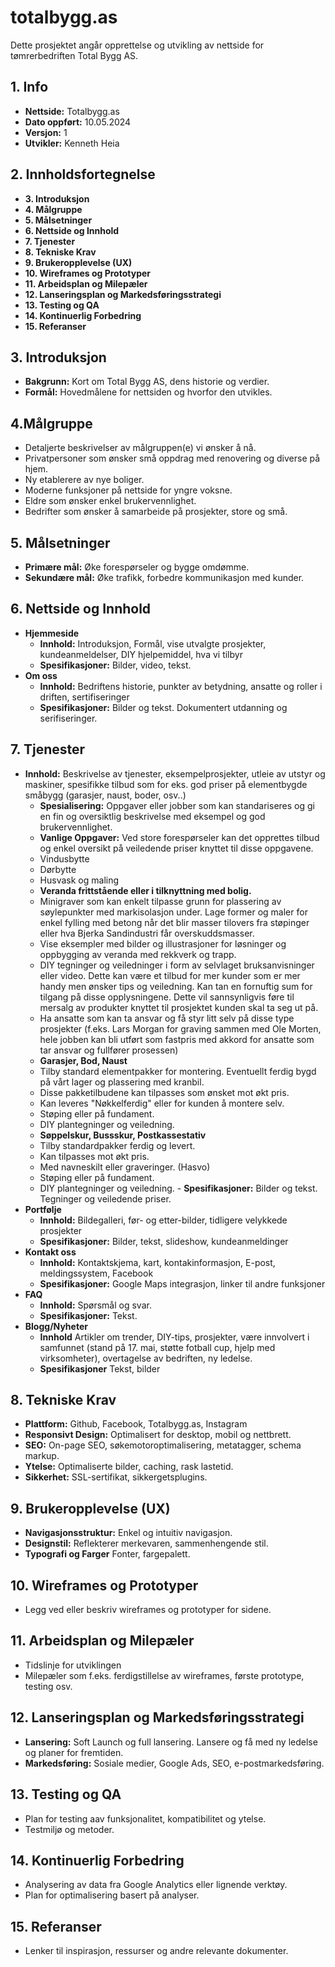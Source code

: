 # totalbygg.as
Dette prosjektet angår opprettelse og utvikling av nettside for tømrerbedriften Total Bygg AS. 

## 1. Info
- **Nettside:** Totalbygg.as
- **Dato oppført:** 10.05.2024
- **Versjon:** 1
- **Utvikler:** Kenneth Heia

## 2. Innholdsfortegnelse
 - **3. Introduksjon**
 - **4. Målgruppe**
 - **5. Målsetninger**
 - **6. Nettside og Innhold**
 - **7. Tjenester**
 - **8. Tekniske Krav**
 - **9. Brukeropplevelse (UX)**
 - **10. Wireframes og Prototyper**
 - **11. Arbeidsplan og Milepæler**
 - **12. Lanseringsplan og Markedsføringsstrategi**
 - **13. Testing og QA**
 - **14. Kontinuerlig Forbedring**
 - **15. Referanser**
## 3. Introduksjon
  - **Bakgrunn:** Kort om Total Bygg AS, dens historie og verdier.
  - **Formål:** Hovedmålene for nettsiden og hvorfor den utvikles.
## 4.Målgruppe
  - Detaljerte beskrivelser av målgruppen(e) vi ønsker å nå.
  - Privatpersoner som ønsker små oppdrag med renovering og diverse på hjem.
  - Ny etablerere av nye boliger.
  - Moderne funksjoner på nettside for yngre voksne.
  - Eldre som ønsker enkel brukervennlighet.
  - Bedrifter som ønsker å samarbeide på prosjekter, store og små.
## 5. Målsetninger
  - **Primære mål:** Øke forespørseler og bygge omdømme.
  - **Sekundære mål:** Øke trafikk, forbedre kommunikasjon med kunder.
## 6. Nettside og Innhold
  - **Hjemmeside**
    - **Innhold:** Introduksjon, Formål, vise utvalgte prosjekter, kundeanmeldelser, DIY hjelpemiddel, hva vi tilbyr
    - **Spesifikasjoner:** Bilder, video, tekst.
  - **Om oss**
    - **Innhold:** Bedriftens historie, punkter av betydning, ansatte og roller i driften, sertifiseringer
    - **Spesifikasjoner:** Bilder og tekst. Dokumentert utdanning og serifiseringer.
## 7. **Tjenester**
   - **Innhold:** Beskrivelse av tjenester, eksempelprosjekter, utleie av utstyr og maskiner, spesifikke tilbud som for eks. god priser på elementbygde småbygg (garasjer, naust, boder, osv..)
     - **Spesialisering:** Oppgaver eller jobber som kan standariseres og gi en fin og oversiktlig beskrivelse med eksempel og god brukervennlighet.
     - **Vanlige Oppgaver:** Ved store forespørseler kan det opprettes tilbud og enkel oversikt på veiledende priser knyttet til disse oppgavene.
      - Vindusbytte
      - Dørbytte
      - Husvask og maling
     - **Veranda frittstående eller i tilknyttning med bolig.**
      - Minigraver som kan enkelt tilpasse grunn for plassering av søylepunkter med markisolasjon under. Lage former og maler for enkel fylling med betong når det blir masser tilovers fra støpinger eller hva Bjerka Sandindustri får overskuddsmasser.
      - Vise eksempler med bilder og illustrasjoner for løsninger og oppbygging av veranda med rekkverk og trapp.
      - DIY tegninger og veiledninger i form av selvlaget bruksanvisninger eller video. Dette kan være et tilbud for mer kunder som er mer handy men ønsker tips og veiledning. Kan tan en fornuftig sum for tilgang på disse opplysningene. Dette vil sannsynligvis føre til mersalg av produkter knyttet til prosjektet kunden skal ta seg ut på.
      - Ha ansatte som kan ta ansvar og få styr litt selv på disse type prosjekter (f.eks. Lars Morgan for graving sammen med Ole Morten, hele jobben kan bli utført som fastpris med akkord for ansatte som tar ansvar og fullfører prosessen)
     - **Garasjer, Bod, Naust**
      - Tilby standard elementpakker for montering. Eventuellt ferdig bygd på vårt lager og plassering med kranbil.
      - Disse pakketilbudene kan tilpasses som ønsket mot økt pris.
      - Kan leveres "Nøkkelferdig" eller for kunden å montere selv.
      - Støping eller på fundament.
      - DIY plantegninger og veiledning.
     - **Søppelskur, Bussskur, Postkassestativ**
      - Tilby standardpakker ferdig og levert.
      - Kan tilpasses mot økt pris.
      - Med navneskilt eller graveringer. (Hasvo)
      - Støping eller på fundament.
      - DIY plantegninger og veiledning.
    - **Spesifikasjoner:** Bilder og tekst. Tegninger og veiledende priser.
  - **Portfølje**
    - **Innhold:** Bildegalleri, før- og etter-bilder, tidligere velykkede prosjekter
    - **Spesifikasjoner:** Bilder, tekst, slideshow, kundeanmeldinger
  - **Kontakt oss**
    - **Innhold:** Kontaktskjema, kart, kontakinformasjon, E-post, meldingssystem, Facebook
    - **Spesifikasjoner:** Google Maps integrasjon, linker til andre funksjoner
  - **FAQ**
    - **Innhold:** Spørsmål og svar.
    - **Spesifikasjoner:** Tekst.
  - **Blogg/Nyheter**
    - **Innhold** Artikler om trender, DIY-tips, prosjekter, være innvolvert i samfunnet (stand på 17. mai, støtte fotball cup, hjelp med virksomheter), overtagelse av bedriften, ny ledelse.
    - **Spesifikasjoner** Tekst, bilder
## 8. Tekniske Krav
  - **Plattform:** Github, Facebook, Totalbygg.as, Instagram
  - **Responsivt Design:** Optimalisert for desktop, mobil og nettbrett.
  - **SEO:** On-page SEO, søkemotoroptimalisering, metatagger, schema markup.
  - **Ytelse:** Optimaliserte bilder, caching, rask lastetid.
  - **Sikkerhet:** SSL-sertifikat, sikkergetsplugins.
## 9. Brukeropplevelse (UX)
  - **Navigasjonsstruktur:** Enkel og intuitiv navigasjon.
  - **Designstil:** Reflekterer merkevaren, sammenhengende stil.
  - **Typografi og Farger** Fonter, fargepalett.
## 10. Wireframes og Prototyper
  - Legg ved eller beskriv wireframes og prototyper for sidene.
## 11. Arbeidsplan og Milepæler
  - Tidslinje for utviklingen
  - Milepæler som f.eks. ferdigstillelse av wireframes, første prototype, testing osv.
## 12. Lanseringsplan og Markedsføringsstrategi
  - **Lansering:** Soft Launch og full lansering. Lansere og få med ny ledelse og planer for fremtiden.
  - **Markedsføring:** Sosiale medier, Google Ads, SEO, e-postmarkedsføring.
## 13. Testing og QA
  - Plan for testing aav funksjonalitet, kompatibilitet og ytelse.
  - Testmiljø og metoder.
## 14. Kontinuerlig Forbedring
  - Analysering av data fra Google Analytics eller lignende verktøy.
  - Plan for optimalisering basert på analyser.
## 15. Referanser
  - Lenker til inspirasjon, ressurser og andre relevante dokumenter.
